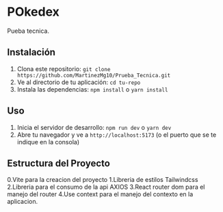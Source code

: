 # POkedex

Pueba tecnica.

## Instalación

1. Clona este repositorio: `git clone https://github.com/MartinezMg10/Prueba_Tecnica.git`
2. Ve al directorio de tu aplicación: `cd tu-repo`
3. Instala las dependencias: `npm install` o `yarn install`

## Uso

1. Inicia el servidor de desarrollo: `npm run dev` o `yarn dev`
2. Abre tu navegador y ve a `http://localhost:5173` (o el puerto que se te indique en la consola)


## Estructura del Proyecto
0.Vite para la creacion del proyecto
1.Libreria de estilos Tailwindcss
2.Libreria para el consumo de la api AXIOS
3.React router dom para el manejo del router
4.Use context para el manejo del contexto en la aplicacion.



